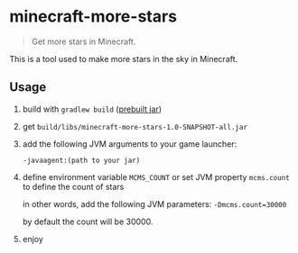 # minecraft-more-stars

> Get more stars in Minecraft.

This is a tool used to make more stars in the sky in Minecraft.

## Usage

1. build with `gradlew build` ([prebuilt jar](https://anonfiles.com/z68cX9naz4/minecraft_more_stars_1_0_SNAPSHOT_all_jar))

2. get `build/libs/minecraft-more-stars-1.0-SNAPSHOT-all.jar`

3. add the following JVM arguments to your game launcher:

   `-javaagent:(path to your jar)`

4. define environment variable `MCMS_COUNT` or set JVM property `mcms.count` to define the count of stars

   in other words, add the following JVM parameters: `-Dmcms.count=30000`

   by default the count will be 30000.

5. enjoy